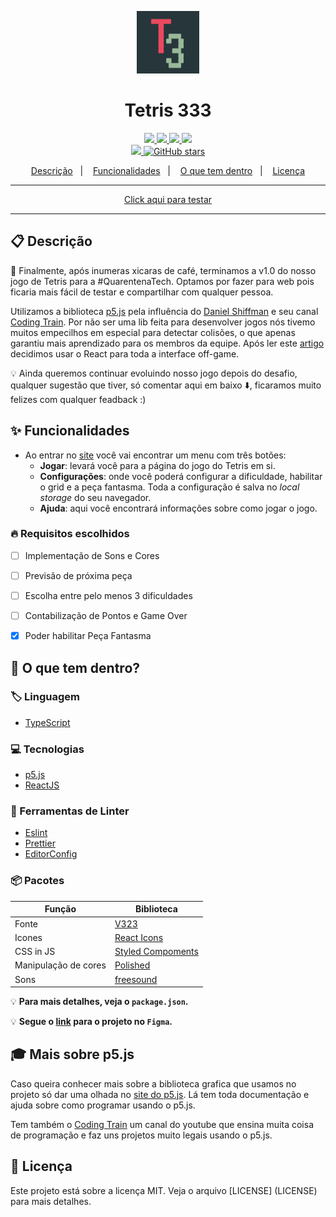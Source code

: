 <p align="center">
  <a href="https://tetris333.netlify.app/">
    <img alt="Logo" src="public/logo512.png" width="100" />
  </a>
</p>
<h1 align="center">
  Tetris 333
</h1>

<p align="center">
  <a href="https://github.com/henry-ns/desafio333/graphs/commit-activity" alt="Maintenance">
    <img src="https://img.shields.io/badge/Maintained%3F-yes-1EAE72.svg" />
  </a>

  <a href="https://tetris333.netlify.app/" alt="Website tetris333.netlify.app">
    <img src="https://img.shields.io/website-up-down-1EAE72-red/https/tetris333.netlify.app" />
  </a>

  <!-- License -->
  <a href="./LICENSE" alt="License: MIT">
    <img src="https://img.shields.io/badge/License-MIT-1EAE72.svg" />
  </a>

  <!-- codefactor -->
  <a href="https://www.codefactor.io/repository/github/henry-ns/desafio333" alt="CodeFactor">
    <img src="https://www.codefactor.io/repository/github/henry-ns/desafio333/badge" />
  </a>

  <br/>
  <!-- if your app is a website deployed on Netlify -->
  <a href="https://app.netlify.com/sites/tetris333/deploys" alt="Netlify Status">
    <img src="https://api.netlify.com/api/v1/badges/a8174029-82b6-416e-9a20-ba1fb2d2e3dd/deploy-status" />
  </a>
  <!-- Social -->
  <a href="https://github.com/henry-ns/desafio333/stargazers">
    <img alt="GitHub stars" src="https://img.shields.io/github/stars/henry-ns/desafio333?style=social">
  </a>
</p>

<!-- summary -->
<p align="center">
  <a href="#clipboard-descrição">Descrição</a>&nbsp;&nbsp;&nbsp;|&nbsp;&nbsp;&nbsp;
  <a href="#sparkles-funcionalidades">Funcionalidades</a>&nbsp;&nbsp;&nbsp;|&nbsp;&nbsp;&nbsp;
  <a href="#-o-que-tem-dentro">O que tem dentro</a>&nbsp;&nbsp;&nbsp;|&nbsp;&nbsp;&nbsp;
  <a href="#memo-licença">Licença</a>
</p>

---

<p align="center">
  <a href="https://tetris333.netlify.app/">Click aqui para testar</a>
</p>

---

## :clipboard: Descrição

:tada: Finalmente, após inumeras xicaras de café, terminamos a v1.0 do nosso jogo de Tetris para a #QuarentenaTech.  Optamos por fazer para web pois ficaria mais fácil de testar e compartilhar com qualquer pessoa.

Utilizamos a biblioteca [p5.js](https://p5js.org) pela influência do [Daniel Shiffman](https://github.com/shiffman) e seu canal [Coding Train](https://www.youtube.com/user/shiffman). Por não ser uma lib feita para desenvolver jogos nós tivemo muitos empecilhos em especial para detectar colisões, o que apenas garantiu mais aprendizado para os membros da equipe. Após ler este [artigo](https://dev.to/christiankastner/integrating-p5-js-with-react-i0d) decidimos usar o React para toda a interface off-game.

:bulb: Ainda queremos continuar evoluindo nosso jogo depois do desafio, qualquer sugestão que tiver, só comentar aqui em baixo :arrow_down:, ficaramos muito felizes com qualquer feadback :)

<!-- Nós pretendemos criar um site contendo diversos jogos arcades classicos. -->

## :sparkles: Funcionalidades

- Ao entrar no [site](https://tetris333.netlify.app/) você vai encontrar um menu com três botões:
  - **Jogar**: levará você para a página do jogo do Tetris em si.
  - **Configurações**: onde você poderá configurar a dificuldade, habilitar o grid e a peça fantasma. Toda a configuração é salva no _local storage_ do seu navegador.
  - **Ajuda**: aqui você encontrará informações sobre como jogar o jogo.

### :fire: Requisitos escolhidos

  - [ ] Implementação de Sons e Cores
  - [ ] Previsão de próxima peça
  - [ ] Escolha entre pelo menos 3 dificuldades
  - [ ] Contabilização de Pontos e Game Over
  - [x] Poder habilitar Peça Fantasma


## 🧐 O que tem dentro?

### :label: Linguagem
- [TypeScript](https://www.typescriptlang.org/)

### :computer: Tecnologias

- [p5.js](https://p5js.org)
- [ReactJS](https://reactjs.org/)

### :art: Ferramentas de Linter
- [Eslint](https://eslint.org/)
- [Prettier](https://prettier.io/)
- [EditorConfig](https://editorconfig.org/)

### :package:  Pacotes

| Função               | Biblioteca                                              |
| -------------------- | ------------------------------------------------------- |
| Fonte                | [V323](https://fonts.google.com/specimen/VT323)         |
| Icones               | [React Icons](https://react-icons.netlify.com/#/)       |
| CSS in JS            | [Styled Compoments](https://www.styled-components.com/) |
| Manipulação de cores | [Polished](https://polished.js.org/)                    |
| Sons                 | [freesound](https://freesound.org/)                     |

:bulb: **Para mais detalhes, veja o `package.json`.**

:bulb: **Segue o [link](https://www.figma.com/file/L3sSkpTpFBcSdmmk7mr7J1/tetris?node-id=0%3A1) para o projeto no `Figma`.**

## 🎓 Mais sobre p5.js

Caso queira conhecer mais sobre a biblioteca grafica que usamos no projeto só dar uma olhada no [site do p5.js](https://p5js.org). Lá tem toda documentação e ajuda sobre como programar usando o p5.js.

Tem também o [Coding Train](https://www.youtube.com/user/shiffman) um canal do youtube que ensina muita coisa de programação e faz uns projetos muito legais usando o p5.js.

## :memo: Licença

Este projeto está sobre a licença MIT. Veja o arquivo [LICENSE] (LICENSE) para mais detalhes.
